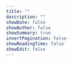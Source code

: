 ```yaml
---
title: ""
description: ""
showDate: false
showAuthor: false
showSummary: true
invertPagination: false
showReadingTime: false
showEdit: false
---
```




